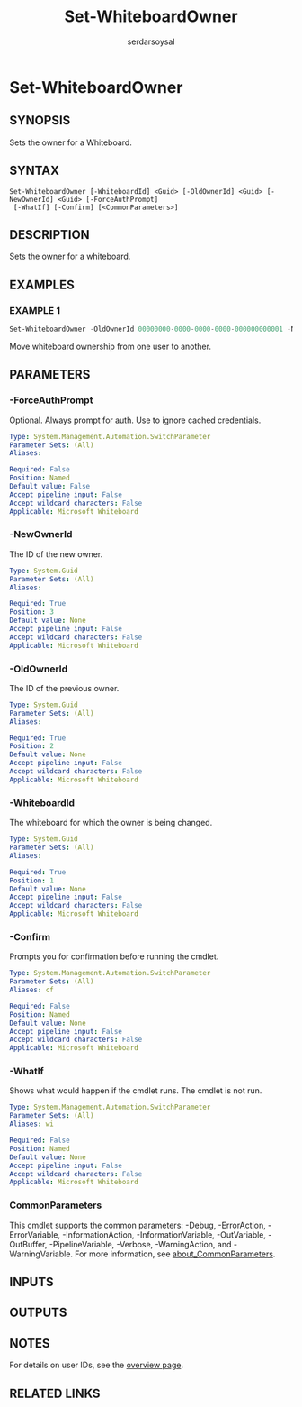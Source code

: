 ﻿---
external help file: WhiteboardAdmin-help.xml
Module Name: WhiteboardAdmin
online version: https://learn.microsoft.com/powershell/module/whiteboard/set-whiteboardowner
applicable: Microsoft Whiteboard
title: Set-WhiteboardOwner
schema: 2.0.0
author: serdarsoysal
ms.author: serdars
ms.reviewer:
---

# Set-WhiteboardOwner

## SYNOPSIS
Sets the owner for a Whiteboard.

## SYNTAX

```
Set-WhiteboardOwner [-WhiteboardId] <Guid> [-OldOwnerId] <Guid> [-NewOwnerId] <Guid> [-ForceAuthPrompt]
 [-WhatIf] [-Confirm] [<CommonParameters>]
```

## DESCRIPTION

Sets the owner for a whiteboard.

## EXAMPLES

### EXAMPLE 1

```powershell
Set-WhiteboardOwner -OldOwnerId 00000000-0000-0000-0000-000000000001 -NewOwnerId 00000000-0000-0000-0000-000000000002
```

Move whiteboard ownership from one user to another.

## PARAMETERS

### -ForceAuthPrompt

Optional. Always prompt for auth. Use to ignore cached credentials.

```yaml
Type: System.Management.Automation.SwitchParameter
Parameter Sets: (All)
Aliases:

Required: False
Position: Named
Default value: False
Accept pipeline input: False
Accept wildcard characters: False
Applicable: Microsoft Whiteboard
```

### -NewOwnerId

The ID of the new owner.

```yaml
Type: System.Guid
Parameter Sets: (All)
Aliases:

Required: True
Position: 3
Default value: None
Accept pipeline input: False
Accept wildcard characters: False
Applicable: Microsoft Whiteboard
```

### -OldOwnerId

The ID of the previous owner.

```yaml
Type: System.Guid
Parameter Sets: (All)
Aliases:

Required: True
Position: 2
Default value: None
Accept pipeline input: False
Accept wildcard characters: False
Applicable: Microsoft Whiteboard
```

### -WhiteboardId

The whiteboard for which the owner is being changed.

```yaml
Type: System.Guid
Parameter Sets: (All)
Aliases:

Required: True
Position: 1
Default value: None
Accept pipeline input: False
Accept wildcard characters: False
Applicable: Microsoft Whiteboard
```

### -Confirm

Prompts you for confirmation before running the cmdlet.

```yaml
Type: System.Management.Automation.SwitchParameter
Parameter Sets: (All)
Aliases: cf

Required: False
Position: Named
Default value: None
Accept pipeline input: False
Accept wildcard characters: False
Applicable: Microsoft Whiteboard
```

### -WhatIf

Shows what would happen if the cmdlet runs. The cmdlet is not run.

```yaml
Type: System.Management.Automation.SwitchParameter
Parameter Sets: (All)
Aliases: wi

Required: False
Position: Named
Default value: None
Accept pipeline input: False
Accept wildcard characters: False
Applicable: Microsoft Whiteboard
```

### CommonParameters

This cmdlet supports the common parameters: -Debug, -ErrorAction, -ErrorVariable,
-InformationAction, -InformationVariable, -OutVariable, -OutBuffer, -PipelineVariable, -Verbose,
-WarningAction, and -WarningVariable. For more information, see
[about_CommonParameters](https://go.microsoft.com/fwlink/p/?LinkID=113216).

## INPUTS

## OUTPUTS

## NOTES

For details on user IDs, see the [overview page](../../docs-conceptual/overview.md).

## RELATED LINKS
